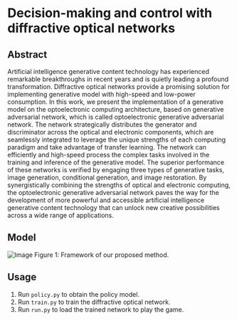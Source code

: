 # Decision-making and control with diffractive optical networks

## Abstract
Artificial intelligence generative content technology has experienced remarkable breakthroughs in recent years and is quietly leading a profound transformation. Diffractive optical networks provide a promising solution for implementing generative model with high-speed and low-power consumption. In this work, we present the implementation of a generative model on the optoelectronic computing architecture, based on generative adversarial network, which is called optoelectronic generative adversarial network. The network strategically distributes the generator and discriminator across the optical and electronic components, which are seamlessly integrated to leverage the unique strengths of each computing paradigm and take advantage of transfer learning. The network can efficiently and high-speed process the complex tasks involved in the training and inference of the generative model. The superior performance of these networks is verified by engaging three types of generative tasks, image generation, conditional generation, and image restoration. By synergistically combining the strengths of optical and electronic computing, the optoelectronic generative adversarial network paves the way for the development of more powerful and accessible artificial intelligence generative content technology that can unlock new creative possibilities across a wide range of applications.

## Model
![Image](model.png)
Figure 1: Framework of our proposed method. 

## Usage

1. Run `policy.py` to obtain the policy model.
2. Run `train.py` to train the diffractive optical network.
3. Run `run.py` to load the trained network to play the game.
